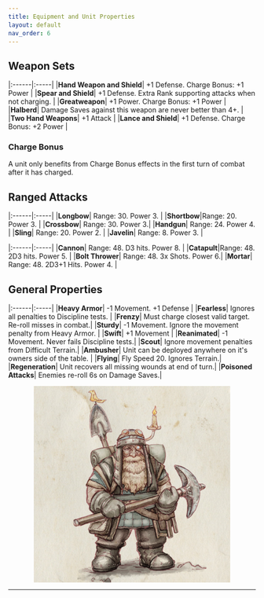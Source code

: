 ```yaml
---
title: Equipment and Unit Properties
layout: default
nav_order: 6
---
```

<link rel="stylesheet" href="../style.css">

## Weapon Sets

|:------|:-----|
|**Hand Weapon and Shield**| +1 Defense. Charge Bonus: +1 Power |
|**Spear and Shield**| +1 Defense. Extra Rank supporting attacks when not charging. |
|**Greatweapon**| +1 Power. Charge Bonus: +1 Power |
|**Halberd**| Damage Saves against this weapon are never better than 4+. |
|**Two Hand Weapons**| +1 Attack |
|**Lance and Shield**| +1 Defense. Charge Bonus: +2 Power |

### Charge Bonus
A unit only benefits from Charge Bonus effects in the first turn of combat after it has charged.

## Ranged Attacks

|:------|:-----|
|**Longbow**| Range: 30. Power 3. |
|**Shortbow**|Range: 20. Power 3. |
|**Crossbow**| Range: 30. Power 3.|
|**Handgun**| Range: 24. Power 4.  |
|**Sling**| Range: 20. Power 2.  |
|**Javelin**| Range: 8. Power 3.  |

|:------|:-----|
|**Cannon**| Range: 48. D3 hits. Power 8. |
|**Catapult**|Range: 48. 2D3 hits. Power 5. |
|**Bolt Thrower**| Range: 48. 3x Shots. Power 6.|
|**Mortar**| Range: 48. 2D3+1 Hits. Power 4.  |

## General Properties

|:------|:-----|
|**Heavy Armor**| -1 Movement. +1 Defense |
|**Fearless**| Ignores all penalties to Discipline tests. |
|**Frenzy**| Must charge closest valid target. Re-roll misses in combat.|
|**Sturdy**| -1 Movement. Ignore the movement penalty from Heavy Armor. |
|**Swift**| +1 Movement |
|**Reanimated**| -1 Movement. Never fails Discipline tests.|
|**Scout**| Ignore movement penalties from Difficult Terrain.|
|**Ambusher**| Unit can be deployed anywhere on it's owners side of the table. |
|**Flying**| Fly Speed 20. Ignores Terrain.|
|**Regeneration**| Unit recovers all missing wounds at end of turn.|
|**Poisoned Attacks**| Enemies re-roll 6s on Damage Saves.|

<img style="display: block; margin: 0 auto;" src="../assets/images/miner.png" width="400">

----